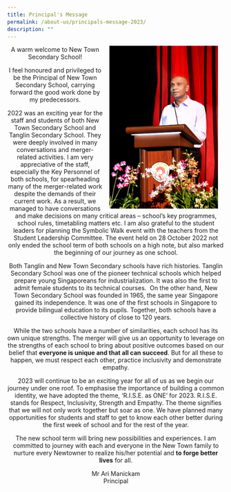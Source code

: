 ```yaml
---
title: Principal's Message
permalink: /about-us/principals-message-2023/
description: ""
---
```

<center>
<p><img align="right" style="width:50%;margin-left:15px;margin-right:15px;" src="/images/principal%20mr%20ari_144dpi.jpg">
A warm welcome to New Town Secondary School!

I feel honoured and privileged to be the Principal of New Town Secondary School, carrying forward the good work done by my predecessors.

2022 was an exciting year for the staff and students of both New Town Secondary School and Tanglin Secondary School. They were deeply involved in many conversations and merger-related activities. I am very appreciative of the staff, especially the Key Personnel of both schools, for spearheading many of the merger-related work despite the demands of their current work. As a result, we managed to have conversations and make decisions on many critical areas – school’s key programmes, school rules, timetabling matters etc. I am also grateful to the student leaders for planning the Symbolic Walk event with the teachers from the Student Leadership Committee. The event held on 28 October 2022 not only ended the school term of both schools on a high note, but also marked the beginning of our journey as one school.</p>

<p>Both Tanglin and New Town Secondary schools have rich histories. Tanglin Secondary School&nbsp;was one of the pioneer technical schools which helped prepare young Singaporeans for industrialization. It was also the first to admit female students to its technical courses.&nbsp;&nbsp;On the other hand, New Town Secondary School was founded in 1965, the same year Singapore gained its independence. It was one of the first schools in Singapore to provide bilingual education to its pupils. Together, both schools have a collective history of close to 120 years.</p>

<p>While the two schools have a number of similarities, each school has its own unique strengths. The merger will give us an opportunity to leverage on the strengths of each school to bring about positive outcomes based on our belief that <b>everyone is unique and that all can succeed</b>. But for all these to happen, we must respect each other, practice inclusivity and demonstrate empathy.</p>

<p>2023 will continue to be an exciting year for all of us as we begin our journey under one roof. To emphasise the importance of building a common identity, we have adopted the theme, ‘R.I.S.E. as ONE’ for 2023. R.I.S.E. stands for Respect, Inclusivity, Strength and Empathy. The theme signifies that we will not only work together but soar as one. We have planned many opportunities for students and staff to get to know each other better during the first week of school and for the rest of the year.</p>

<p>The new school term will bring new possibilities and experiences. I am committed to journey with each and everyone in the New Town family to nurture every Newtowner to realize his/her potential and <b>to forge better lives</b> for all.</p>

<p>Mr Ari Manickam<br>
	Principal</p>
</center>